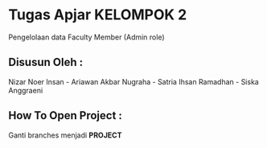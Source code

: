 # Tugas Apjar KELOMPOK 2
Pengelolaan data Faculty Member (Admin role)



## Disusun Oleh :
Nizar Noer Insan -
Ariawan Akbar Nugraha -
Satria Ihsan Ramadhan -
Siska Anggraeni


## How To Open Project :
Ganti branches menjadi **PROJECT**
